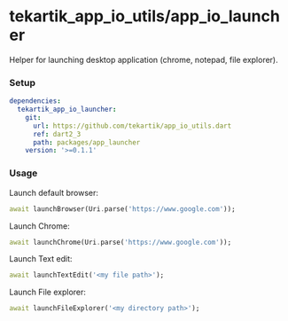 # tekartik_app_io_utils/app_io_launcher

Helper for launching desktop application (chrome, notepad, file explorer).

### Setup

```yaml
dependencies:
  tekartik_app_io_launcher:
    git:
      url: https://github.com/tekartik/app_io_utils.dart
      ref: dart2_3
      path: packages/app_launcher
    version: '>=0.1.1'
```

### Usage

Launch default browser:

```dart
await launchBrowser(Uri.parse('https://www.google.com'));
```

Launch Chrome:

```dart
await launchChrome(Uri.parse('https://www.google.com'));
```

Launch Text edit:
```dart
await launchTextEdit('<my file path>');
```

Launch File explorer:
```dart
await launchFileExplorer('<my directory path>');
```